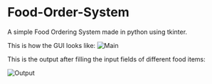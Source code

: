 # Food-Order-System
A simple Food Ordering System made in python using tkinter.

This is how the GUI looks like:
![Main](https://user-images.githubusercontent.com/55328883/152920719-54e72079-fd1d-4215-9606-58a8e07f987a.png)


This is the output after filling the input fields of different food items:

![Output](https://user-images.githubusercontent.com/55328883/152920780-d6728f3c-a46d-416a-9a5d-8f8820d2c3c5.png)

